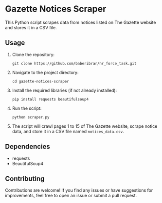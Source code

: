 # Gazette Notices Scraper

This Python script scrapes data from notices listed on The Gazette website and stores it in a CSV file.

## Usage
1. Clone the repository:
    ```
    git clone https://github.com/baberibrar/hr_force_task.git
    ```
2. Navigate to the project directory:
    ```
    cd gazette-notices-scraper
    ```
3. Install the required libraries (if not already installed):
    ```
    pip install requests beautifulsoup4
    ```
4. Run the script:
    ```
    python scraper.py
    ```
5. The script will crawl pages 1 to 15 of The Gazette website, scrape notice data, and store it in a CSV file named `notices_data.csv`.

## Dependencies
- requests
- BeautifulSoup4

## Contributing
Contributions are welcome! If you find any issues or have suggestions for improvements, feel free to open an issue or submit a pull request.
